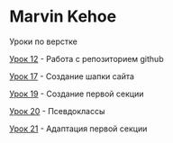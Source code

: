 

# Marvin Kehoe
Уроки по верстке

[Урок 12](https://marvinkehoe.github.io/lesson_12/ "Урок 12") - Работа с репозиторием github

[Урок 17](https://marvinkehoe.github.io/lesson_17/ "Урок 17") - Создание шапки сайта

[Урок 19](https://marvinkehoe.github.io/lesson_19/ "Урок 19") - Создание первой секции

[Урок 20](https://marvinkehoe.github.io/Lesson_20/ "Урок 20") - Псевдоклассы

[Урок 21](https://marvinkehoe.github.io/Lesson_21/ "Урок 21") - Адаптация первой секции
